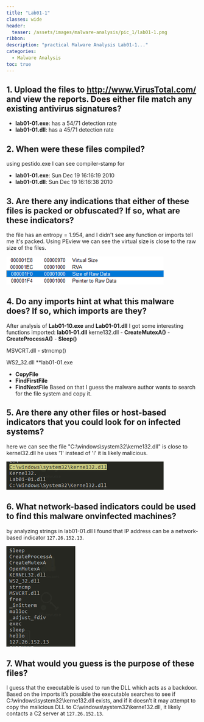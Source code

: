 ```yaml
---
title: "Lab01-1"
classes: wide
header:
  teaser: /assets/images/malware-analysis/pic_1/lab01-1.png
ribbon:
description: "practical Malware Analysis Lab01-1..."
categories:
  - Malware Analysis
toc: true
---
```


## 1. Upload the files to http://www.VirusTotal.com/ and view the reports. Does either file match any existing antivirus signatures? 
 
  - **lab01-01.exe**: has a 54/71 detection rate
  - **lab01-01.dll**: has a 45/71 detection rate



## 2. When were these files compiled?
 using pestido.exe I can see compiler-stamp for 
 - **lab01-01.exe**: Sun Dec 19 16:16:19 2010
 - **lab01-01.dll**: Sun Dec 19 16:16:38 2010


## 3. Are there any indications that either of these files is packed or obfuscated? If so, what are these indicators?
 the file has an entropy = 1.954, and I didn't see any function or imports tell me it's packed.
 Using PEview we can see the virtual size is close to the raw size of the files.
 
 ![error](/assets/images/malware-analysis/pic_1/virtual_size.png)


## 4. Do any imports hint at what this malware does? If so, which imports are they?
  After analysis of **Lab01-10.exe** and **Lab01-01.dll** I got some interesting functions imported:
  **lab01-01.dll**
   kerne132.dll 
    - **CreateMutexA()**
    - **CreateProcessA()**
    - **Sleep()**

   MSVCRT.dll
    - strncmp()

   WS2_32.dll 
  **lab01-01.exe
  - **CopyFile**
  - **FindFirstFile**
  - **FindNextFile**
 Based on that I guess the malware author wants to search for the file system and copy it.   


## 5. Are there any other files or host-based indicators that you could look for on infected systems?
 here we can see the file "C:\windows\system32\kerne132.dll" is close to kernel32.dll he uses '1' instead of 'l' it is likely malicious.
 
 ![error](/assets/images/malware-analysis/pic_1/indecate.png)


## 6. What network-based indicators could be used to find this malware onvinfected machines?
 by analyzing strings in lab01-01.dll I found that IP address can be a network-based indicator `127.26.152.13`. 
 
 ![error](/assets/images/malware-analysis/pic_1/dll_strings.png)


## 7. What would you guess is the purpose of these files?
 I guess that the executable is used to run the DLL which acts as a backdoor. Based on the imports it’s possible the executable searches to see if C:\windows\system32\kerne132.dll exists, and if it doesn’t it may attempt to copy the malicious DLL to C:\windows\system32\kerne132.dll, it likely contacts a C2 server at 
 `127.26.152.13`.


